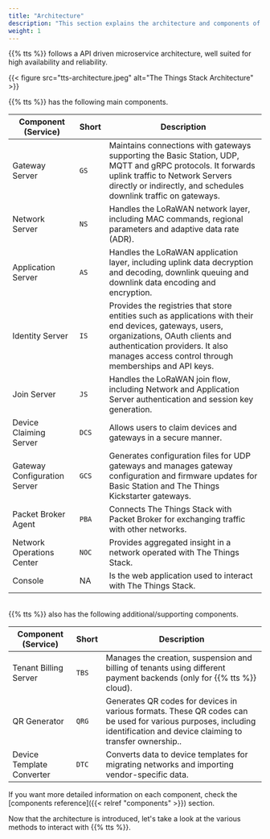 ```yaml
---
title: "Architecture"
description: "This section explains the architecture and components of The Things Stack"
weight: 1
---
```


{{% tts %}} follows a API driven microservice architecture, well suited for high availability and reliability.

{{< figure src="tts-architecture.jpeg" alt="The Things Stack Architecture" >}}

{{% tts %}} has the following main components.

<div class="fixed-table table-tts-components">

|Component (Service)|Short|Description|
|---|---|---|
|Gateway Server|`GS`| Maintains connections with gateways supporting the Basic Station, UDP, MQTT and gRPC protocols. It forwards uplink traffic to Network Servers directly or indirectly, and schedules downlink traffic on gateways. |
|Network Server|`NS`| Handles the LoRaWAN network layer, including MAC commands, regional parameters and adaptive data rate (ADR). |
|Application Server|`AS`| Handles the LoRaWAN application layer, including uplink data decryption and decoding, downlink queuing and downlink data encoding and encryption. |
|Identity Server|`IS`| Provides the registries that store entities such as applications with their end devices, gateways, users, organizations, OAuth clients and authentication providers. It also manages access control through memberships and API keys. |
|Join Server|`JS`| Handles the LoRaWAN join flow, including Network and Application Server authentication and session key generation. |
|Device Claiming Server|`DCS`| Allows users to claim devices and gateways in a secure manner. |
|Gateway Configuration Server|`GCS`| Generates configuration files for UDP gateways and manages gateway configuration and firmware updates for Basic Station and The Things Kickstarter gateways. |
|Packet Broker Agent|`PBA`| Connects The Things Stack with Packet Broker for exchanging traffic with other networks.|
|Network Operations Center|`NOC`| Provides aggregated insight in a network operated with The Things Stack. |
|Console| NA | Is the web application used to interact with The Things Stack.|

</div>

<br>
{{% tts %}} also has the following additional/supporting components.
<br>

<div class="fixed-table table-tts-components">

|Component (Service)|Short|Description|
|---|---|---|
|Tenant Billing Server|`TBS`| Manages the creation, suspension and billing of tenants using different payment backends (only for {{% tts %}} cloud).|
|QR Generator |`QRG`| Generates QR codes for devices in various formats. These QR codes can be used for various purposes, including identification and device claiming to transfer ownership..|
|Device Template Converter|`DTC`| Converts data to device templates for migrating networks and importing vendor-specific data.|

</div>

If you want more detailed information on each component, check the [components reference]({{< relref "components" >}}) section.

Now that the architecture is introduced, let's take a look at the various methods to interact with {{% tts %}}.
